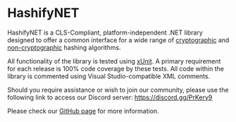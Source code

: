 HashifyNET
==========

HashifyNET is a CLS-Compliant, platform-independent .NET library designed to offer a common interface for a wide range of [cryptographic](https://en.wikipedia.org/wiki/List_of_hash_functions#Keyed_cryptographic_hash_functions) and [non-cryptographic](https://en.wikipedia.org/wiki/List_of_hash_functions#Non-cryptographic_hash_functions) hashing algorithms.

All functionality of the library is tested using [xUnit](https://github.com/xunit/xunit). A primary requirement for each release is 100% code coverage by these tests.
All code within the library is commented using Visual Studio-compatible XML comments.

Should you require assistance or wish to join our community, please use the following link to access our Discord server: https://discord.gg/PrKery9

Please check our [GitHub page](https://github.com/Deskasoft/HashifyNET) for more information.
